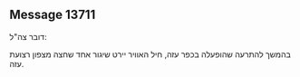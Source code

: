## Message 13711

דובר צה"ל:

בהמשך להתרעה שהופעלה בכפר עזה, חיל האוויר יירט שיגור אחד שחצה מצפון רצועת עזה.

